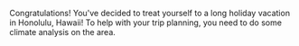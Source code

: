 Congratulations! You've decided to treat yourself to a long holiday vacation in Honolulu, Hawaii! To help with your trip planning, you need to do some climate analysis on the area. 
